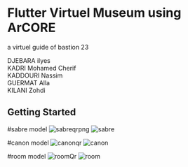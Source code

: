 # Flutter Virtuel Museum using ArCORE

a virtuel guide of bastion 23 

DJEBARA ilyes <br />
KADRI Mohamed Cherif <br />
KADDOURI Nassim <br />
GUERMAT Alla <br />
KILANI Zohdi <br />

## Getting Started

#sabre model
![sabreqrpng](https://github.com/xlxys/virtuel-museum-FLutter-AR/assets/76634908/e049899a-cb9c-4a4d-bc25-4f756082b2a9)
![sabre](https://github.com/xlxys/virtuel-museum-FLutter-AR/assets/76634908/a7943d5c-dee1-4a6b-9e6e-63d040850040)


#canon model
![canonqr](https://github.com/xlxys/virtuel-museum-FLutter-AR/assets/76634908/6f4aa216-e901-4ffd-923a-1e1ff42300c0)
![canon](https://github.com/xlxys/virtuel-museum-FLutter-AR/assets/76634908/7397d3fd-0793-4329-93ad-f2d20eac736b)

#room model
![roomQr](https://github.com/xlxys/virtuel-museum-FLutter-AR/assets/76634908/ae9bc468-9a42-4a61-b0b3-3a1818f58f69)
![room](https://github.com/xlxys/virtuel-museum-FLutter-AR/assets/76634908/ef2631bd-d767-4b54-8b17-4a85ef774554)



